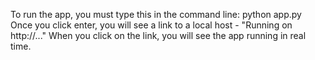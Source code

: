 To run the app, you must type this in the command line: python app.py
Once you click enter, you will see a link to a local host - "Running on http://..."
When you click on the link, you will see the app running in real time.
